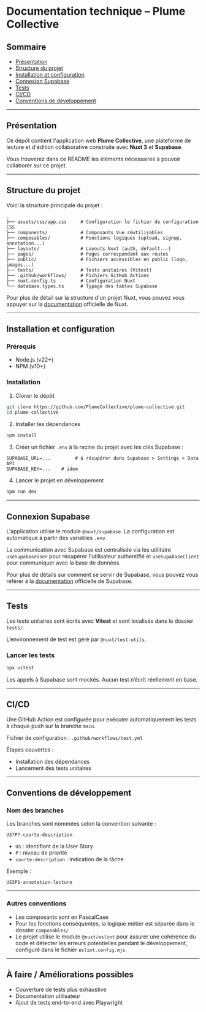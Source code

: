 # Documentation technique – Plume Collective

## Sommaire

* [Présentation](#présentation)
* [Structure du projet](#structure-du-projet)
* [Installation et configuration](#installation-et-configuration)
* [Connexion Supabase](#connexion-supabase)
* [Tests](#tests)
* [CI/CD](#cicd)
* [Conventions de développement](#conventions-de-développement)

---

## Présentation

Ce dépôt contient l'application web **Plume Collective**, une plateforme de lecture et d'édition collaborative construite avec **Nuxt 3** et **Supabase**.

Vous trouverez dans ce README les éléments nécessaires à pouvoir collaborer sur ce projet.

---

## Structure du projet

Voici la structure principale du projet :

```
.
├── assets/css/app.css     # Configuration le fichier de configuration CSS
├── components/            # Composants Vue réutilisables
├── composables/           # Fonctions logiques (upload, signup, annotation...)
├── layouts/               # Layouts Nuxt (auth, default...)
├── pages/                 # Pages correspondant aux routes
├── public/                # Fichiers accessibles en public (logo, images...)
├── tests/                 # Tests unitaires (Vitest)
├── .github/workflows/     # Fichiers GitHub Actions
├── nuxt.config.ts         # Configuration Nuxt
└── database.types.ts      # Typage des tables Supabase
```

Pour plus de détail sur la structure d'un projet Nuxt, vous pouvez vous appuyer sur la [documentation](https://nuxt.com/docs/guide/directory-structure/nuxt) officielle de Nuxt.

---

## Installation et configuration

### Prérequis

* Node.js (v22+)
* NPM (v10+)

### Installation

1. Cloner le dépôt

```bash
git clone https://github.com/PlumeCollective/plume-collective.git
cd plume-collective
```

2. Installer les dépendances

```bash
npm install
```

3. Créer un fichier `.env` à la racine du projet avec les clés Supabase :

```
SUPABASE_URL=...         # à récupérer dans Supabase > Settings > Data API
SUPABASE_KEY=...    # idem
```

4. Lancer le projet en développement

```bash
npm run dev
```

---

## Connexion Supabase

L'application utilise le module `@nuxt/supabase`. La configuration est automatique à partir des variables `.env`.

La communication avec Supabase est centralisée via les utilitaire `useSupabaseUser` pour récupérer l'utilisateur authentifié et `useSupabaseClient` pour communiquer avec la base de données.

Pour plus de détails sur comment se servir de Supabase, vous pouvez vous référer à la [documentation](https://supabase.com/docs) officielle de Supabase.

---

## Tests

Les tests unitaires sont écrits avec **Vitest** et sont localisés dans le dossier `tests/`.

L’environnement de test est géré par `@nuxt/test-utils`.

### Lancer les tests

```bash
npx vitest
```

Les appels à Supabase sont mockés. Aucun test n’écrit réellement en base.

---

## CI/CD

Une GitHub Action est configurée pour exécuter automatiquement les tests à chaque push sur la branche `main`.

Fichier de configuration : `.github/workflows/test.yml`

Étapes couvertes :

* Installation des dépendances
* Lancement des tests unitaires

---

## Conventions de développement

### Nom des branches

Les branches sont nommées selon la convention suivante :

```
US?P?-courte-description
```

* `US` : identifiant de la User Story
* `P` : niveau de priorité
* `courte-description` : indication de la tâche

Exemple :

```
US3P1-annotation-lecture
```

---

### Autres conventions

* Les composants sont en PascalCase
* Pour les fonctions conséquentes, la logique métier est séparée dans le dossier `composables/`
* Le projet utilise le module `@nuxt/eslint` pour assurer une cohérence du code et détecter les erreurs potentielles pendant le développement, configuré dans le fichier `eslint.config.mjs`.

---

## À faire / Améliorations possibles

* Couverture de tests plus exhaustive
* Documentation utilisateur
* Ajout de tests end-to-end avec Playwright
